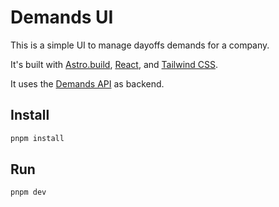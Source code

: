 # Demands UI

This is a simple UI to manage dayoffs demands for a company.

It's built with [Astro.build](https://astro.build), [React](https://react.dev), and [Tailwind CSS](https://tailwindcss.com).

It uses the [Demands API](https://github.com/xamey/demands-api) as backend.

## Install

```bash
pnpm install
```

## Run

```bash
pnpm dev
```
